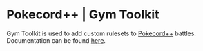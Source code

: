 # Pokecord++ | Gym Toolkit

Gym Toolkit is used to add custom rulesets to [Pokecord++](https://pokecord.org) battles.<br>
Documentation can be found [here](https://guide.pokecord.org).